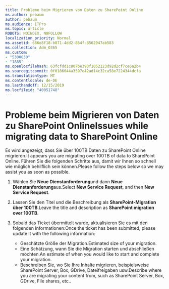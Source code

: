 ```yaml
---
title: Probleme beim Migrieren von Daten zu SharePoint Online
ms.author: pebaum
author: pebaum
ms.audience: ITPro
ms.topic: article
ROBOTS: NOINDEX, NOFOLLOW
localization_priority: Normal
ms.assetid: 686e8f18-b871-4dd2-864f-8562947ab583
ms.collection: Adm_O365
ms.custom:
- "5300030"
- "1885"
ms.openlocfilehash: 63fcfdd1c807be393f1052123d92d2cf7ce6a2b4
ms.sourcegitcommit: 0f0186044a3597e42ad14c32ca58e7224344dcfa
ms.translationtype: MT
ms.contentlocale: de-DE
ms.lasthandoff: 12/15/2019
ms.locfileid: "40051748"
---
```

# <a name="issues-while-migrating-data-to-sharepoint-online"></a><span data-ttu-id="ec16e-102">Probleme beim Migrieren von Daten zu SharePoint Online</span><span class="sxs-lookup"><span data-stu-id="ec16e-102">Issues while migrating data to SharePoint Online</span></span>

<span data-ttu-id="ec16e-103">Es wird angezeigt, dass Sie über 100TB Daten zu SharePoint Online migrieren.</span><span class="sxs-lookup"><span data-stu-id="ec16e-103">It appears you are migrating over 100TB of data to SharePoint Online.</span></span> <span data-ttu-id="ec16e-104">Führen Sie die folgenden Schritte aus, damit wir Ihnen so schnell wie möglich behilflich sein können.</span><span class="sxs-lookup"><span data-stu-id="ec16e-104">Please follow the steps below so we may assist you as soon as possible.</span></span> 

1. <span data-ttu-id="ec16e-105">Wählen Sie **Neue Dienstanforderung**und dann **Neue Dienstanforderung**aus.</span><span class="sxs-lookup"><span data-stu-id="ec16e-105">Select **New Service Request**, and then **New Service Request**.</span></span> 
2. <span data-ttu-id="ec16e-106">Lassen Sie den Titel und die Beschreibung als **SharePoint-Migration über 100TB**.</span><span class="sxs-lookup"><span data-stu-id="ec16e-106">Leave the title and description as **SharePoint migration over 100TB**.</span></span>
3. <span data-ttu-id="ec16e-107">Sobald das Ticket übermittelt wurde, aktualisieren Sie es mit den folgenden Informationen:</span><span class="sxs-lookup"><span data-stu-id="ec16e-107">Once the ticket has been submitted, please update it with the following information:</span></span> 

    - <span data-ttu-id="ec16e-108">Geschätzte Größe der Migration.</span><span class="sxs-lookup"><span data-stu-id="ec16e-108">Estimated size of your migration.</span></span>
    - <span data-ttu-id="ec16e-109">Eine Schätzung, wann Sie die Migration starten und abschließen möchten.</span><span class="sxs-lookup"><span data-stu-id="ec16e-109">An estimate of when you would like to start and complete your migration.</span></span>
    - <span data-ttu-id="ec16e-110">Beschreiben Sie, wo Sie Ihre Inhalte migrieren, beispielsweise SharePoint Server, Box, GDrive, Dateifreigaben usw.</span><span class="sxs-lookup"><span data-stu-id="ec16e-110">Describe where you are migrating your content from, such as SharePoint Server, Box, GDrive, File shares, etc..</span></span>


  

